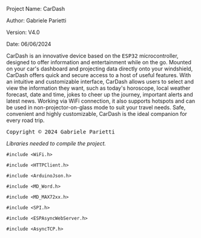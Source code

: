 Project Name: CarDash

Author: Gabriele Parietti

Version: V4.0

Date: 06/06/2024

 

CarDash is an innovative device based on the <kbd>ESP32</kbd> microcontroller, designed to offer information and entertainment while on the go. 
Mounted on your car's dashboard and projecting data directly onto your windshield, CarDash offers quick and secure access to a host of useful features. 
With an intuitive and customizable interface, CarDash allows users to select and view the information they want, such as today's horoscope, local weather forecast, date and time, jokes to cheer up the journey, important alerts and 
latest news. 
Working via WiFi connection, it also supports hotspots and can be used in non-projector-on-glass mode to suit your travel needs. 
Safe, convenient and highly customizable, CarDash is the ideal companion for every road trip.


 <kbd>Copyright © 2024 Gabriele Parietti </kbd>




*Libraries needed to compile the project.*

```#include <WiFi.h>```

```#include <HTTPClient.h>```

```#include <ArduinoJson.h>```

```#include <MD_Word.h>```

```#include <MD_MAX72xx.h>```

```#include <SPI.h>```

```#include <ESPAsyncWebServer.h>```

```#include <AsyncTCP.h>```

